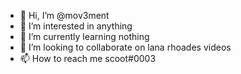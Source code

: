 - 👋 Hi, I’m @mov3ment
- 👀 I’m interested in anything
- 🌱 I’m currently learning nothing
- 💞️ I’m looking to collaborate on lana rhoades videos
- 📫 How to reach me scoot#0003

<!---
mov3ment/mov3ment is a ✨ special ✨ repository because its `README.md` (this file) appears on your GitHub profile.
You can click the Preview link to take a look at your changes.
--->
